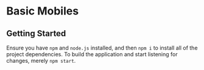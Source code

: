 # Basic Mobiles

## Getting Started
Ensure you have `npm` and `node.js` installed, and then `npm i` to install all of the project dependencies. To build the application and start listening for changes, merely `npm start`.
